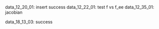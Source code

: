 data_12_20_01: insert success
data_12_22_01: test f vs f_ee
data_12_35_01: jacobian

data_18_13_03: success
